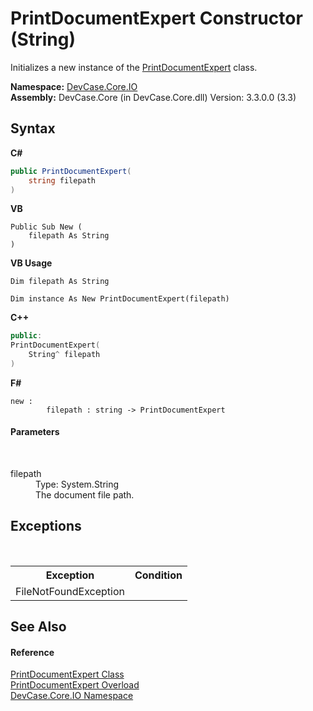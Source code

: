 # PrintDocumentExpert Constructor (String)
 

Initializes a new instance of the <a href="T_DevCase_Core_IO_PrintDocumentExpert">PrintDocumentExpert</a> class.

**Namespace:**&nbsp;<a href="N_DevCase_Core_IO">DevCase.Core.IO</a><br />**Assembly:**&nbsp;DevCase.Core (in DevCase.Core.dll) Version: 3.3.0.0 (3.3)

## Syntax

**C#**<br />
``` C#
public PrintDocumentExpert(
	string filepath
)
```

**VB**<br />
``` VB
Public Sub New ( 
	filepath As String
)
```

**VB Usage**<br />
``` VB Usage
Dim filepath As String

Dim instance As New PrintDocumentExpert(filepath)
```

**C++**<br />
``` C++
public:
PrintDocumentExpert(
	String^ filepath
)
```

**F#**<br />
``` F#
new : 
        filepath : string -> PrintDocumentExpert
```


#### Parameters
&nbsp;<dl><dt>filepath</dt><dd>Type: System.String<br />The document file path.</dd></dl>

## Exceptions
&nbsp;<table><tr><th>Exception</th><th>Condition</th></tr><tr><td>FileNotFoundException</td><td /></tr></table>

## See Also


#### Reference
<a href="T_DevCase_Core_IO_PrintDocumentExpert">PrintDocumentExpert Class</a><br /><a href="Overload_DevCase_Core_IO_PrintDocumentExpert__ctor">PrintDocumentExpert Overload</a><br /><a href="N_DevCase_Core_IO">DevCase.Core.IO Namespace</a><br />